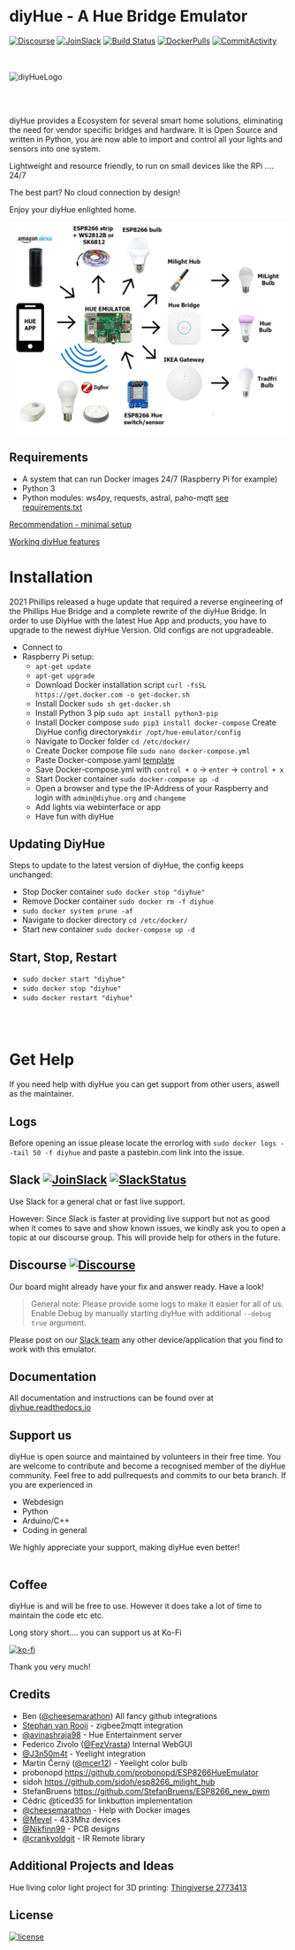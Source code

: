 # diyHue - A Hue Bridge Emulator
[![Discourse](https://img.shields.io/discourse/users?server=https%3A%2F%2Fdiyhue.discourse.group)](https://diyhue.discourse.group) [![JoinSlack](https://img.shields.io/badge/Join%20us-on%20Slack-green.svg)](https://join.slack.com/t/diyhue/shared_invite/enQtNzAwNDE1NDY2MzQxLTljNGMwZmE0OWRhNDIwM2FjOGM1ZTcxNjNmYjc5ZmE3MjZlNmNjMmUzYmRkZjhhOGNjOTc4NzA0MGVkYzE2NWM)  [![Build Status](https://github.com/diyhue/diyHue/workflows/diyHue%20CI%20Build/badge.svg)](https://github.com/diyhue/diyHue/actions)
[![DockerPulls](https://img.shields.io/docker/pulls/diyhue/core.svg)](https://hub.docker.com/r/diyhue/core/)
[![CommitActivity](https://img.shields.io/github/commit-activity/y/diyhue/diyhue.svg)](https://github.com/diyhue/diyHue/commits/master)


<br></br>
![diyHueLogo](https://diyhue.org/cdn/img/diyHue-Logo.png)

<br></br>


diyHue provides a Ecosystem for several smart home solutions, eliminating the need for vendor specific bridges and hardware.
It is Open Source and written in Python, you are now able to import and control all your lights and sensors into one system.

Lightweight and resource friendly, to run on small devices like the RPi .... 24/7

The best part? No cloud connection by design!

Enjoy your diyHue enlighted home.


![diyHue ecosystem](https://raw.githubusercontent.com/diyhue/diyhue.github.io/master/assets/images/hue-map.png)




## Requirements

- A system that can run Docker images 24/7 (Raspberry Pi for example)
- Python 3
- Python modules: ws4py, requests, astral, paho-mqtt [see requirements.txt](./requirements.txt)

[Recommendation - minimal setup](./recommendation.md)

[Working diyHue features](./Workingfeatures.md)

# Installation

2021 Phillips released a huge update that required a reverse engineering of the Phillips Hue Bridge and a complete rewrite of the diyHue Bridge. In order to use DiyHue with the latest Hue App and products, you have to upgrade to the newest diyHue Version. Old configs are not upgradeable.


- Connect to 
- Raspberry Pi setup:
  - ```apt-get update```
  - ```apt-get upgrade```
  - Download Docker installation script ```curl -fsSL https://get.docker.com -o get-docker.sh```
  - Install Docker ```sudo sh get-docker.sh```
  - Install Python 3 pip ```sudo apt install python3-pip```
  - Install Docker compose ```sudo pip3 install docker-compose```
    Create DiyHue config directory```mkdir /opt/hue-emulator/config```
  - Navigate to Docker folder ```cd /etc/docker/```
  - Create Docker compose file ```sudo nano docker-compose.yml```
  - Paste Docker-compose.yaml [template](template.md)
  - Save Docker-compose.yml with ```control + o``` -> ```enter``` ->  ```control + x```
  - Start Docker container ```sudo docker-compose up -d```
  - Open a browser and type the IP-Address of your Raspberry and login with ```admin@diyhue.org``` and ```changeme```
  - Add lights via webinterface or app
  - Have fun with diyHue


## Updating DiyHue 
Steps to update to the latest version of diyHue, the config keeps unchanged:
- Stop Docker container ```sudo docker stop "diyhue"```
- Remove Docker container ```sudo docker rm -f diyhue```
- ```sudo docker system prune -af```
- Navigate to docker directory ```cd /etc/docker/```
- Start new container ```sudo docker-compose up -d```

## Start, Stop, Restart
- ```sudo docker start "diyhue"```
- ```sudo docker stop "diyhue"```
- ```sudo docker restart "diyhue"```



<br></br>
# Get Help  
If you need help with diyHue you can get support from other users, aswell as the maintainer.

## Logs
Before opening an issue please locate the errorlog with ```sudo docker logs --tail 50 -f diyhue``` and paste a pastebin.com link into the issue.

## Slack [![JoinSlack](https://img.shields.io/badge/Join%20us-on%20Slack-green.svg)](https://join.slack.com/t/diyhue/shared_invite/enQtNzAwNDE1NDY2MzQxLTljNGMwZmE0OWRhNDIwM2FjOGM1ZTcxNjNmYjc5ZmE3MjZlNmNjMmUzYmRkZjhhOGNjOTc4NzA0MGVkYzE2NWM) [![SlackStatus](https://slackinvite.squishedmooo.com/badge.svg?colorB=8ebc06)](https://slackinvite.squishedmooo.com/)
Use Slack for a general chat or fast live support. 

However: Since Slack is faster at providing live support but not as good when it comes to save and show known issues, we kindly ask you to open a topic at our discourse group. This will provide help for others in the future.

## Discourse [![Discourse](https://img.shields.io/discourse/users?server=https%3A%2F%2Fdiyhue.discourse.group)](https://diyhue.discourse.group)

Our board might already have your fix and answer ready. Have a look!


> General note:
> Please provide some logs to make it easier for all of us. Enable Debug by manually starting diyHue with additional `--debug true` argument.


  
Please post on our [Slack team](https://slackinvite.squishedmooo.com/) any other device/application that you find to work with this emulator.
  

## Documentation

All documentation and instructions can be found over at [diyhue.readthedocs.io](https://diyhue.readthedocs.io/)


## Support us

diyHue is open source and maintained by volunteers in their free time. You are welcome to contribute and become a recognised member of the diyHue community.
Feel free to add pullrequests and commits to our beta branch.
If you are experienced in 
- Webdesign
- Python
- Arduino/C++
- Coding in general

We highly appreciate your support, making diyHue even better!
<br></br>
## Coffee

diyHue is and will be free to use. However it does take a lot of time to maintain the code etc etc.

Long story short.... you can support us at Ko-Fi

[![ko-fi](https://ko-fi.com/img/githubbutton_sm.svg)](https://ko-fi.com/R6R54Y1LF)

Thank you very much!

## Credits

- Ben ([@cheesemarathon](https://github.com/cheesemarathon)) All fancy github integrations
- [Stephan van Rooij](https://github.com/svrooij) - zigbee2mqtt integration
- [@avinashraja98](https://github.com/avinashraja98) - Hue Entertainment server
- Federico Zivolo ([@FezVrasta](https://github.com/FezVrasta)) Internal WebGUI
- [@J3n50m4t](https://github.com/J3n50m4t) - Yeelight integration
- Martin Černý ([@mcer12](https://github.com/mcer12)) - Yeelight color bulb
- probonopd https://github.com/probonopd/ESP8266HueEmulator
- sidoh https://github.com/sidoh/esp8266_milight_hub
- StefanBruens https://github.com/StefanBruens/ESP8266_new_pwm
- Cédric @ticed35 for linkbutton implementation
- [@cheesemarathon](https://github.com/cheesemarathon) - Help with Docker images
- [@Mevel](https://github.com/Mevel) - 433Mhz devices
- [@Nikfinn99](https://github.com/Nikfinn99) - PCB designs
- [@crankyoldgit](https://github.com/crankyoldgit) - IR Remote library


## Additional Projects and Ideas

Hue living color light project for 3D printing: [Thingiverse 2773413](https://www.thingiverse.com/thing:2773413)


## License

[![license](https://img.shields.io/badge/license-GPLv3%2FApache%202.0%2FCC%20BY--SA%204.0-blue.svg)](https://github.com/diyhue/diyHue/blob/master/LICENSE.md)
